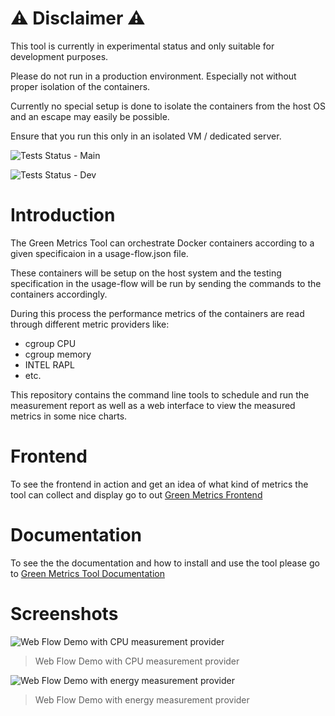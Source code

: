 # ⚠️ Disclaimer ⚠️

This tool is currently in experimental status and only suitable for development purposes. 

Please do not run in a production environment. Especially not without proper isolation of the containers.

Currently no special setup is done to isolate the containers from the host OS and an escape may easily be possible.

Ensure that you run this only in an isolated VM / dedicated server.

![Tests Status - Main](https://github.com/green-coding-berlin/green-metrics-tool/actions/workflows/tests-vm-main.yml/badge.svg)

![Tests Status - Dev](https://github.com/green-coding-berlin/green-metrics-tool/actions/workflows/tests-vm-dev.yml/badge.svg)


# Introduction

The Green Metrics Tool can orchestrate Docker containers according to a given specificaion in a usage-flow.json file.

These containers will be setup on the host system and the testing specification in the usage-flow will be
run by sending the commands to the containers accordingly.

During this process the performance metrics of the containers are read through different metric providers like:
- cgroup CPU
- cgroup memory
- INTEL RAPL
- etc.

This repository contains the command line tools to schedule and run the measurement report
as well as a web interface to view the measured metrics in some nice charts.

# Frontend  
To see the frontend in action and get an idea of what kind of metrics the tool can collect and display go to out [Green Metrics Frontend](https://metrics.green-coding.org)


# Documentation

To see the the documentation and how to install and use the tool please go to [Green Metrics Tool Documentation](https://docs.green-coding.org)

# Screenshots

![Web Flow Demo with CPU measurement provider](images/cpu-image-webflow.png "Web Charts demo with docker stats provider instead of energy")
> Web Flow Demo with CPU measurement provider
> 

![Web Flow Demo with energy measurement provider](images/energy-image-webflow.png "Web Charts demo with docker stats provider instead of energy")
> Web Flow Demo with energy measurement provider
> 